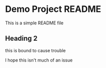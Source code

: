 # Demo Project README

This is a simple README file

## Heading 2

this is bound to cause trouble



I hope this isn't much of an issue